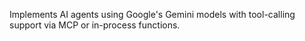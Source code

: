 Implements AI agents using Google's Gemini models with tool-calling support via MCP or in-process functions.
